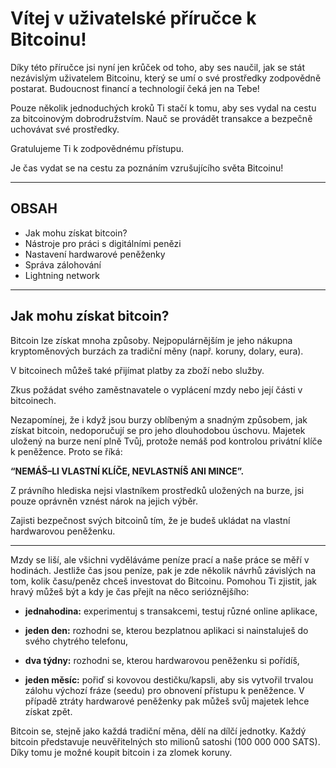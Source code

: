 # Vítej v uživatelské příručce k Bitcoinu!

Díky této příručce jsi nyní jen krůček od toho, aby ses naučil, jak se stát nezávislým uživatelem Bitcoinu, který se umí o své prostředky zodpovědně postarat. Budoucnost financí a technologií čeká jen na Tebe!

Pouze několik jednoduchých kroků Ti stačí k tomu, aby ses vydal na cestu za bitcoinovým dobrodružstvím. Nauč se provádět transakce a bezpečně uchovávat své prostředky.

Gratulujeme Ti k zodpovědnému přístupu.

Je čas vydat se na cestu za poznáním vzrušujícího světa Bitcoinu!

***

## OBSAH

- Jak mohu získat bitcoin?
- Nástroje pro práci s digitálními penězi
- Nastavení hardwarové peněženky
- Správa zálohování
- Lightning network

***

## Jak mohu získat bitcoin?

Bitcoin lze získat mnoha způsoby. Nejpopulárnějším je jeho nákupna kryptoměnových burzách za tradiční měny (např. koruny, dolary, eura).

V bitcoinech můžeš také přijímat platby za zboží nebo služby.

Zkus požádat svého zaměstnavatele o vyplácení mzdy nebo její části v bitcoinech.

Nezapomínej, že i když jsou burzy oblíbeným a snadným způsobem, jak získat bitcoin, nedoporučují se pro jeho dlouhodobou úschovu. Majetek uložený na burze není plně Tvůj, protože nemáš pod kontrolou privátní klíče k peněžence. Proto se říká:

**“NEMÁŠ–LI VLASTNÍ KLÍČE, NEVLASTNÍŠ ANI MINCE”.**

Z právního hlediska nejsi vlastníkem prostředků uložených na burze, jsi pouze oprávněn vznést nárok na jejich výběr.

Zajisti bezpečnost svých bitcoinů tím, že je budeš ukládat na vlastní hardwarovou peněženku.

***

Mzdy se liší, ale všichni vyděláváme peníze prací a naše práce se měří v hodinách. Jestliže čas jsou peníze, pak je zde několik návrhů závislých na tom, kolik času/peněz chceš investovat do Bitcoinu. Pomohou Ti zjistit, jak hravý můžeš být a kdy je čas přejít na něco serióznějšího:

- **jednahodina:**
experimentuj s transakcemi, testuj různé online aplikace,

- **jeden den:**
rozhodni se, kterou bezplatnou aplikaci si nainstaluješ do svého chytrého telefonu,

- **dva týdny:**
rozhodni se, kterou hardwarovou peněženku si pořídíš,

- **jeden měsíc:**
pořiď si kovovou destičku/kapsli, aby sis vytvořil trvalou zálohu výchozí fráze (seedu) pro obnovení přístupu k peněžence. V případě ztráty hardwarové peněženky pak můžeš svůj majetek lehce získat zpět.

Bitcoin se, stejně jako každá tradiční měna, dělí na dílčí jednotky. Každý bitcoin představuje neuvěřitelných sto milionů satoshi (100 000 000 SATS). Díky tomu je možné koupit bitcoin i za zlomek koruny.